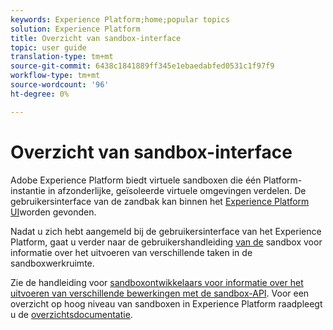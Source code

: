 ```yaml
---
keywords: Experience Platform;home;popular topics
solution: Experience Platform
title: Overzicht van sandbox-interface
topic: user guide
translation-type: tm+mt
source-git-commit: 6438c1841889ff345e1ebaedabfed0531c1f97f9
workflow-type: tm+mt
source-wordcount: '96'
ht-degree: 0%

---
```



# Overzicht van sandbox-interface


Adobe Experience Platform biedt virtuele sandboxen die één Platform-instantie in afzonderlijke, geïsoleerde virtuele omgevingen verdelen. De gebruikersinterface van de zandbak kan binnen het [Experience Platform UI](https://platform.adobe.com)worden gevonden.

Nadat u zich hebt aangemeld bij de gebruikersinterface van het Experience Platform, gaat u verder naar de gebruikershandleiding [van de](user-guide.md) sandbox voor informatie over het uitvoeren van verschillende taken in de sandboxwerkruimte.

Zie de handleiding voor [sandboxontwikkelaars voor informatie over het uitvoeren van verschillende bewerkingen met de sandbox-API](../api/getting-started.md). Voor een overzicht op hoog niveau van sandboxen in Experience Platform raadpleegt u de [overzichtsdocumentatie](../home.md).

